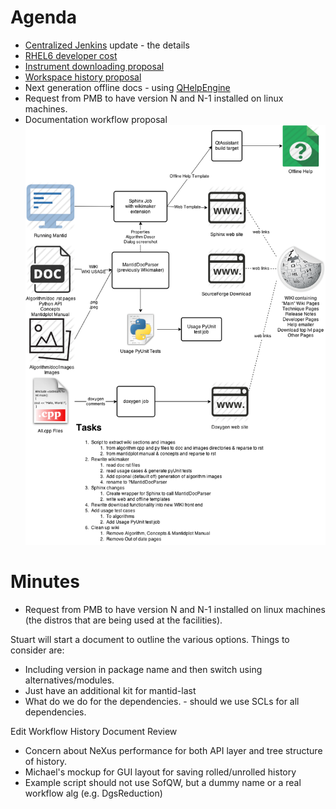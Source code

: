 Agenda
======
* [Centralized Jenkins](http://198.74.56.37:8080/) update - the details
* [RHEL6 developer cost](http://github.com/mantidproject/documents/blob/master/Project-Management/TechnicalSteeringCommittee/reports/RHEL6-issues.md)
* [Instrument downloading proposal](http://github.com/mantidproject/documents/blob/master/Design/InstrumentFetching.md)
* [Workspace history  proposal](http://github.com/mantidproject/documents/blob/master/Design/Nested%20History%20Detailed%20Design%20Document.docx)
* Next generation offline docs - using [QHelpEngine](http://qt-project.org/doc/qt-4.8/qthelp-framework.html#using-qhelpengine-api)
* Request from PMB to have version N and N-1 installed on linux machines.
* Documentation workflow proposal ![Documentation workflow proposal](../../../Design/Documentation/Documentation%20workflow%20option%201.png)

Minutes
=======

* Request from PMB to have version N and N-1 installed on linux machines (the distros that are being used at the facilities).

Stuart will start a document to outline the various options.  Things to consider are:
* Including version in package name and then switch using alternatives/modules.
* Just have an additional kit for mantid-last
* What do we do for the dependencies. - should we use SCLs for all dependencies.


Edit Workflow History Document Review
* Concern about NeXus performance for both API layer and tree structure of history.
* Michael's mockup for GUI layout for saving rolled/unrolled history
* Example script should not use SofQW, but a dummy name or a real workflow alg (e.g. DgsReduction)

